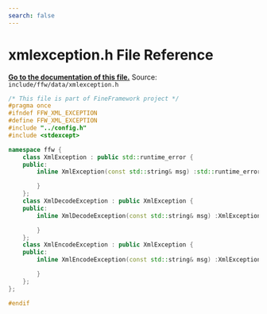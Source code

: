 ```yaml
---
search: false
---
```


# xmlexception.h File Reference

**[Go to the documentation of this file.](xmlexception_8h.md)**
Source: `include/ffw/data/xmlexception.h`

    
    
    
    
    
    
    
    
    
    
    
      
    
    
    
```cpp
/* This file is part of FineFramework project */
#pragma once
#ifndef FFW_XML_EXCEPTION
#define FFW_XML_EXCEPTION
#include "../config.h"
#include <stdexcept>

namespace ffw {
    class XmlException : public std::runtime_error {
    public:
        inline XmlException(const std::string& msg) :std::runtime_error(msg) {

        }
    };
    class XmlDecodeException : public XmlException {
    public:
        inline XmlDecodeException(const std::string& msg) :XmlException(msg) {

        }
    };
    class XmlEncodeException : public XmlException {
    public:
        inline XmlEncodeException(const std::string& msg) :XmlException(msg) {

        }
    };
};

#endif
```


    
  
